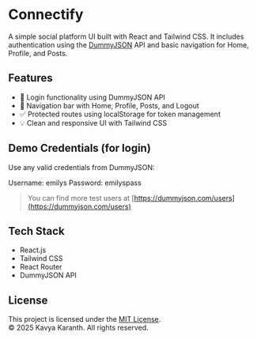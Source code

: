 # Connectify

A simple social platform UI built with React and Tailwind CSS. It includes authentication using the [DummyJSON](https://dummyjson.com) API and basic navigation for Home, Profile, and Posts.

## Features

- 🔐 Login functionality using DummyJSON API
- 🧭 Navigation bar with Home, Profile, Posts, and Logout
- ✅ Protected routes using localStorage for token management
- 💡 Clean and responsive UI with Tailwind CSS

## Demo Credentials (for login)

Use any valid credentials from DummyJSON:

Username: emilys
Password: emilyspass


> You can find more test users at [https://dummyjson.com/users](https://dummyjson.com/users)


## Tech Stack

- React.js
- Tailwind CSS
- React Router
- DummyJSON API

## License

This project is licensed under the [MIT License](LICENSE).  
© 2025 Kavya Karanth. All rights reserved.
